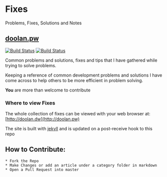 # Fixes

Problems, Fixes, Solutions and Notes
## [doolan.pw](http://doolan.pw)

[![Build Status](http://37.139.28.74:8080/buildStatus/icon?job=fixes)](http://37.139.28.74:8080/job/fixes/)
[![Build Status](http://37.139.28.74:8080/buildStatus/icon?job=doolan.pw)](http://37.139.28.74:8080/job/doolan.pw/)

Common problems and solutions, fixes and tips that I have gathered while trying to solve problems.

Keeping a reference of common development problems and solutions I have come across to help others to be more efficient in problem solving.

**You** are more than welcome to contribute

### Where to view Fixes

The whole collection of fixes can be viewed with your web browser at:
[http://doolan.dw](http://doolan.pw)

The site is built with [jekyll](https://jekyllrb.com/) and is updated on a post-receive hook to this repo

## How to Contribute:

```
* Fork the Repo
* Make Changes or add an article under a category folder in markdown
* Open a Pull Request into master
```

